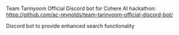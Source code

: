 Team Tarinyoom Official Discord bot for Cohere AI hackathon: 
https://github.com/ac-reynolds/team-tarinyoom-official-discord-bot/

Discord bot to provide enhanced search functionality
